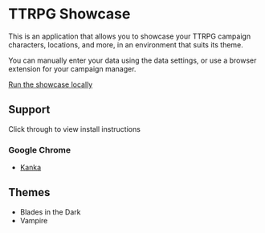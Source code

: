 # TTRPG Showcase

This is an application that allows you to showcase your TTRPG campaign characters, locations, and more, in an environment that suits its theme.

You can manually enter your data using the data settings, or use a browser extension for your campaign manager.

[Run the showcase locally](/frontend/Readme.md)

## Support

Click through to view install instructions

### Google Chrome

- [Kanka](/extensions/chrome/kanka/Readme.md)

## Themes

- Blades in the Dark
- Vampire
